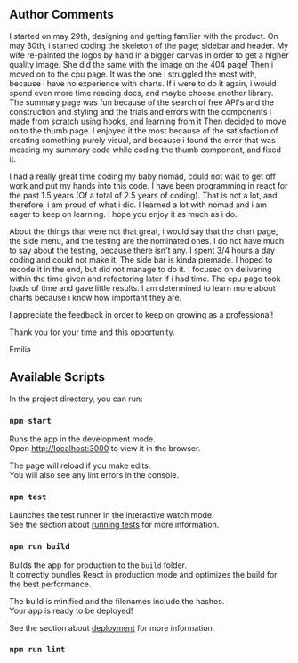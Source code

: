 ## Author Comments

I started on may 29th, designing and getting familiar with the product.
On may 30th, i started coding the skeleton of the page; sidebar and header.
My wife re-painted the logos by hand in a bigger canvas in order to get a higher quality image. She did the same with the image on the 404 page!
Then i moved on to the cpu page. It was the one i struggled the most with, because i have no experience with charts.
If i were to do it again, i would spend even more time reading docs, and maybe choose another library.
The summary page was fun because of the search of free API's and the construction and styling and the trials and errors with the components i made from scratch using hooks, and learning from it
Then decided to move on to the thumb page. I enjoyed it the most because of the satisfaction of creating something
purely visual, and because i found the error that was messing my summary code while coding the thumb component, and fixed it.

I had a really great time coding my baby nomad, could not wait to get off work and put my hands into this code.
I have been programming in react for the past 1.5 years (Of a total of 2.5 years of coding). That is not a lot, and therefore, i am proud of what i did. I learned a lot with nomad and i am eager to keep on learning. I hope you enjoy it as much as i do.

About the things that were not that great, i would say that the chart page, the side menu, and the testing are the nominated ones. I do not have much to say about the testing, because there isn't any. I spent 3/4 hours a day coding and could not make it.
The side bar is kinda premade. I hoped to recode it in the end, but did not manage to do it. I focused on delivering within the time given and refactoring later if i had time.
The cpu page took loads of time and gave little results. I am determined to learn more about charts because i know how important they are.

I appreciate the feedback in order to keep on growing as a professional!

Thank you for your time and this opportunity.

Emilia

## Available Scripts

In the project directory, you can run:

### `npm start`

Runs the app in the development mode.<br />
Open [http://localhost:3000](http://localhost:3000) to view it in the browser.

The page will reload if you make edits.<br />
You will also see any lint errors in the console.

### `npm test`

Launches the test runner in the interactive watch mode.<br />
See the section about [running tests](https://facebook.github.io/create-react-app/docs/running-tests) for more information.

### `npm run build`

Builds the app for production to the `build` folder.<br />
It correctly bundles React in production mode and optimizes the build for the best performance.

The build is minified and the filenames include the hashes.<br />
Your app is ready to be deployed!

See the section about [deployment](https://facebook.github.io/create-react-app/docs/deployment) for more information.

### `npm run lint`
